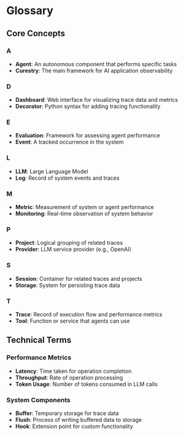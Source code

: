 # Glossary

## Core Concepts

### A
- **Agent**: An autonomous component that performs specific tasks
- **Curestry**: The main framework for AI application observability

### D
- **Dashboard**: Web interface for visualizing trace data and metrics
- **Decorator**: Python syntax for adding tracing functionality

### E
- **Evaluation**: Framework for assessing agent performance
- **Event**: A tracked occurrence in the system

### L
- **LLM**: Large Language Model
- **Log**: Record of system events and traces

### M
- **Metric**: Measurement of system or agent performance
- **Monitoring**: Real-time observation of system behavior

### P
- **Project**: Logical grouping of related traces
- **Provider**: LLM service provider (e.g., OpenAI)

### S
- **Session**: Container for related traces and projects
- **Storage**: System for persisting trace data

### T
- **Trace**: Record of execution flow and performance metrics
- **Tool**: Function or service that agents can use

## Technical Terms

### Performance Metrics
- **Latency**: Time taken for operation completion
- **Throughput**: Rate of operation processing
- **Token Usage**: Number of tokens consumed in LLM calls

### System Components
- **Buffer**: Temporary storage for trace data
- **Flush**: Process of writing buffered data to storage
- **Hook**: Extension point for custom functionality